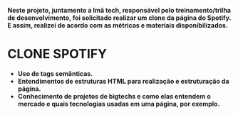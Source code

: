__Neste projeto, juntamente a Imã tech, responsável pelo treinamento/trilha de desenvolvimento, foi solicitado realizar um clone da página do Spotify. E assim, realizei de acordo com as métricas e materiais disponibilizados.__

# CLONE SPOTIFY

- **Uso de tags semânticas.**
- **Entendimentos de estruturas HTML para realização e estruturação da página.**
- **Conhecimento de projetos de bigtechs e como elas entendem o mercado e quais tecnologias usadas em uma página, por exemplo.**
